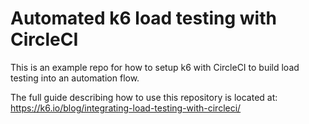 # Automated k6 load testing with CircleCI
This is an example repo for how to setup k6 with CircleCI to build load testing into an automation flow.

The full guide describing how to use this repository is located at:
https://k6.io/blog/integrating-load-testing-with-circleci/
